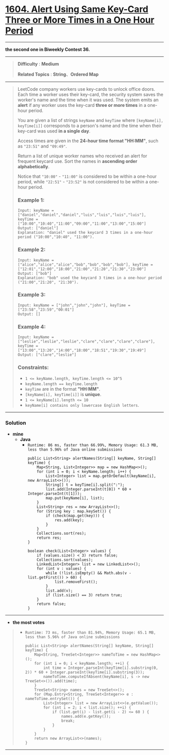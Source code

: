 # [1604. Alert Using Same Key-Card Three or More Times in a One Hour Period](https://leetcode.com/problems/alert-using-same-key-card-three-or-more-times-in-a-one-hour-period/)
---

**the second one in Biweekly Contest 36.**

---

> **Difficulty** : **Medium**
>
> **Related Topics** : **String**、**Ordered Map**

---

> LeetCode company workers use key-cards to unlock office doors. Each time a worker uses their key-card, the security system saves the worker's name and the time when it was used.
> The system emits an **alert** if any worker uses the key-card **three or more times** in a one-hour period.
>
> You are given a list of strings `keyName` and `keyTime` where `[keyName[i], keyTime[i]]` corresponds to a person's name and the time when their key-card was used **in a single day**.
>
> Access times are given in the **24-hour time format "HH:MM"**, such as `"23:51"` and `"09:49"`.
>
> Return a list of unique worker names who received an alert for frequent keycard use. Sort the names in **ascending order alphabetically**.
>
> Notice that `"10:00"` - `"11:00"` is considered to be within a one-hour period, while `"22:51"` - `"23:52"` is not considered to be within a one-hour period.
>
>
>
> ### Example 1:
> ```
> Input: keyName = ["daniel","daniel","daniel","luis","luis","luis","luis"], keyTime = ["10:00","10:40","11:00","09:00","11:00","13:00","15:00"]
> Output: ["daniel"]
> Explanation: "daniel" used the keycard 3 times in a one-hour period ("10:00","10:40", "11:00").
> ```
>
> ### Example 2:
> ```
> Input: keyName = ["alice","alice","alice","bob","bob","bob","bob"], keyTime = ["12:01","12:00","18:00","21:00","21:20","21:30","23:00"]
> Output: ["bob"]
> Explanation: "bob" used the keycard 3 times in a one-hour period ("21:00","21:20", "21:30").
> ```
>
> ### Example 3:
> ```
> Input: keyName = ["john","john","john"], keyTime = ["23:58","23:59","00:01"]
> Output: []
> ```
>
> ### Example 4:
> ```
> Input: keyName = ["leslie","leslie","leslie","clare","clare","clare","clare"], keyTime = ["13:00","13:20","14:00","18:00","18:51","19:30","19:49"]
> Output: ["clare","leslie"]
> ```
>
> ### Constraints:
> * `1 <= keyName.length, keyTime.length <= 10^5`
> * `keyName.length == keyTime.length`
> * `keyTime` are in the format **"HH:MM"**.
> * `[keyName[i], keyTime[i]]` is **unique**.
> * `1 <= keyName[i].length <= 10`
> * `keyName[i] contains only lowercase English letters`.

---


### Solution
* **mine**
  * **Java**
    * `Runtime: 86 ms, faster than 66.99%, Memory Usage: 61.3 MB, less than 5.96% of Java online submissions`
      ```
      public List<String> alertNames(String[] keyName, String[] keyTime) {
          Map<String, List<Integer>> map = new HashMap<>();
          for (int i = 0; i < keyName.length; i++) {
              List<Integer> list = map.getOrDefault(keyName[i], new ArrayList<>());
              String[] t = keyTime[i].split(":");
              list.add(Integer.parseInt(t[0]) * 60 + Integer.parseInt(t[1]));
              map.put(keyName[i], list);
          }
          List<String> res = new ArrayList<>();
          for (String key : map.keySet()) {
              if (check(map.get(key))) {
                  res.add(key);
              }
          }
          Collections.sort(res);
          return res;
      }

      boolean check(List<Integer> values) {
          if (values.size() < 3) return false;
          Collections.sort(values);
          LinkedList<Integer> list = new LinkedList<>();
          for (int v : values) {
              while (!list.isEmpty() && Math.abs(v - list.getFirst()) > 60) {
                  list.removeFirst();
              }
              list.add(v);
              if (list.size() == 3) return true;
          }
          return false;
      }
      ```

---



* **the most votes**
>  * `Runtime: 73 ms, faster than 81.94%, Memory Usage: 65.1 MB, less than 5.96% of Java online submissions`
>    ```
>    public List<String> alertNames(String[] keyName, String[] keyTime) {
>        Map<String, TreeSet<Integer>> nameToTime = new HashMap<>();
>        for (int i = 0; i < keyName.length; ++i) {
>            int time = Integer.parseInt(keyTime[i].substring(0, 2)) * 60 + Integer.parseInt(keyTime[i].substring(3));
>            nameToTime.computeIfAbsent(keyName[i], s -> new TreeSet<>()).add(time);
>        }
>        TreeSet<String> names = new TreeSet<>();
>        for (Map.Entry<String, TreeSet<Integer>> e : nameToTime.entrySet()) {
>            List<Integer> list = new ArrayList<>(e.getValue());
>            for (int i = 2; i < list.size(); ++i) {
>                if (list.get(i) - list.get(i - 2) <= 60 ) {
>                    names.add(e.getKey());
>                    break;
>                }
>            }
>        }
>        return new ArrayList<>(names);
>    }
>    ```

---




